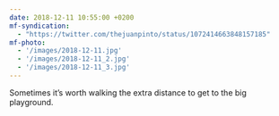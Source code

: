 ```yaml
---
date: 2018-12-11 10:55:00 +0200
mf-syndication:
  - "https://twitter.com/thejuanpinto/status/1072414663848157185"
mf-photo:
  - '/images/2018-12-11.jpg'
  - '/images/2018-12-11_2.jpg'
  - '/images/2018-12-11_3.jpg'
---
```


Sometimes it’s worth walking the extra distance to get to the big playground.
